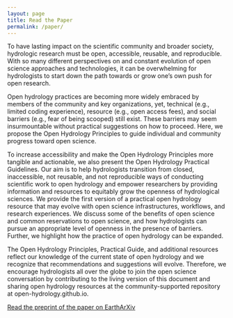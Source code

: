 ```yaml
---
layout: page
title: Read the Paper
permalink: /paper/
---
```

To have lasting impact on the scientific community and broader society, hydrologic research must be open, accessible, reusable, and reproducible. With so many different perspectives on and constant evolution of open science approaches and technologies, it can be overwhelming for hydrologists to start down the path towards or grow one’s own push for open research.

Open hydrology practices are becoming more widely embraced by members of the community and key organizations, yet, technical (e.g., limited coding experience), resource (e.g., open access fees), and social barriers (e.g., fear of being scooped) still exist. These barriers may seem insurmountable without practical suggestions on how to proceed. Here, we propose the Open Hydrology Principles to guide individual and community progress toward open science.

To increase accessibility and make the Open Hydrology Principles more tangible and actionable, we also present the Open Hydrology Practical Guidelines. Our aim is to help hydrologists transition from closed, inaccessible, not reusable, and not reproducible ways of conducting scientific work to open hydrology and empower researchers by providing information and resources to equitably grow the openness of hydrological sciences. We provide the first version of a practical open hydrology resource that may evolve with open science infrastructures, workflows, and research experiences. We discuss some of the benefits of open science and common reservations to open science, and how hydrologists can pursue an appropriate level of openness in the presence of barriers. Further, we highlight how the practice of open hydrology can be expanded.

The Open Hydrology Principles, Practical Guide, and additional resources reflect our knowledge of the current state of open hydrology and we recognize that recommendations and suggestions will evolve. Therefore, we encourage hydrologists all over the globe to join the open science conversation by contributing to the living version of this document and sharing open hydrology resources at the community-supported repository at open-hydrology.github.io.


[Read the preprint of the paper on EarthArXiv](https://eartharxiv.org/repository/view/2288/)
